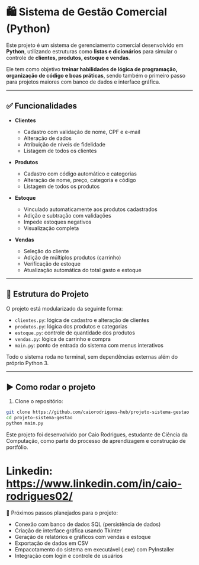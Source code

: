 # 🛍️ Sistema de Gestão Comercial (Python)
Este projeto é um sistema de gerenciamento comercial desenvolvido em **Python**, utilizando estruturas como **listas e dicionários** para simular o controle de **clientes, produtos, estoque e vendas**.

Ele tem como objetivo **treinar habilidades de lógica de programação, organização de código e boas práticas**, sendo também o primeiro passo para projetos maiores com banco de dados e interface gráfica.

---

## ✅ Funcionalidades

- **Clientes**
  - Cadastro com validação de nome, CPF e e-mail
  - Alteração de dados
  - Atribuição de níveis de fidelidade
  - Listagem de todos os clientes

- **Produtos**
  - Cadastro com código automático e categorias
  - Alteração de nome, preço, categoria e código
  - Listagem de todos os produtos

- **Estoque**
  - Vinculado automaticamente aos produtos cadastrados
  - Adição e subtração com validações
  - Impede estoques negativos
  - Visualização completa

- **Vendas**
  - Seleção do cliente
  - Adição de múltiplos produtos (carrinho)
  - Verificação de estoque
  - Atualização automática do total gasto e estoque

---

## 🧠 Estrutura do Projeto

O projeto está modularizado da seguinte forma:

- `clientes.py`: lógica de cadastro e alteração de clientes
- `produtos.py`: lógica dos produtos e categorias
- `estoque.py`: controle de quantidade dos produtos
- `vendas.py`: lógica de carrinho e compra
- `main.py`: ponto de entrada do sistema com menus interativos

Todo o sistema roda no terminal, sem dependências externas além do próprio Python 3.

---

## ▶️ Como rodar o projeto

1. Clone o repositório:
```bash
git clone https://github.com/caiorodrigues-hub/projeto-sistema-gestao
cd projeto-sistema-gestao  
python main.py
```
Este projeto foi desenvolvido por Caio Rodrigues, estudante de Ciência da Computação, como parte do processo de aprendizagem e construção de portfólio.

# Linkedin: https://www.linkedin.com/in/caio-rodrigues02/

📌 Próximos passos planejados para o projeto:
- Conexão com banco de dados SQL (persistência de dados)
- Criação de interface gráfica usando Tkinter
- Geração de relatórios e gráficos com vendas e estoque
- Exportação de dados em CSV
- Empacotamento do sistema em executável (.exe) com PyInstaller
- Integração com login e controle de usuários

